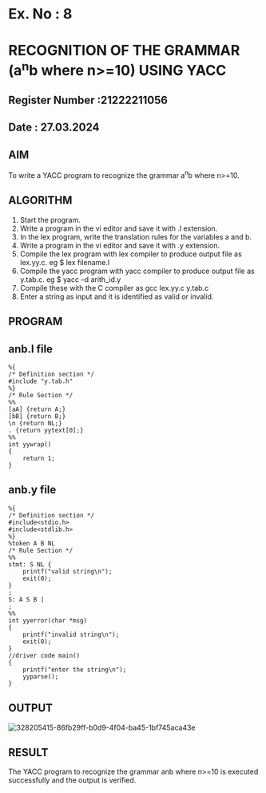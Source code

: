# Ex. No : 8	
# RECOGNITION OF THE GRAMMAR (a<sup>n</sup>b where n>=10) USING YACC
## Register Number :21222211056
## Date : 27.03.2024

## AIM   
To write a YACC program to recognize the grammar a<sup>n</sup>b where n>=10.

## ALGORITHM
1.	Start the program.
2.	Write a program in the vi editor and save it with .l extension.
3.	In the lex program, write the translation rules for the variables a and b.
4.	Write a program in the vi editor and save it with .y extension.
5.	Compile the lex program with lex compiler to produce output file as lex.yy.c. eg $ lex filename.l
6.	Compile the yacc program with yacc compiler to produce output file as y.tab.c. eg $ yacc –d arith_id.y
7.	Compile these with the C compiler as gcc lex.yy.c y.tab.c
8.	Enter a string as input and it is identified as valid or invalid.
 
## PROGRAM

## anb.l file
```
%{
/* Definition section */
#include "y.tab.h"
%}
/* Rule Section */
%%
[aA] {return A;}
[bB] {return B;}
\n {return NL;}
. {return yytext[0];}
%%
int yywrap()
{
    return 1;
}
```
## anb.y file
```
%{
/* Definition section */
#include<stdio.h>
#include<stdlib.h>
%}
%token A B NL
/* Rule Section */
%%
stmt: S NL { 
    printf("valid string\n");
    exit(0); 
}
;
S: A S B |
;
%%
int yyerror(char *msg)
{
    printf("invalid string\n"); 
    exit(0);
}
//driver code main()
{
    printf("enter the string\n"); 
    yyparse();
}
```
## OUTPUT 
![328205415-86fb29ff-b0d9-4f04-ba45-1bf745aca43e](https://github.com/Yuvakrishna0/19CS409-Compiler-Design-Lab/assets/117915037/801fdaea-bcb2-4774-9469-4a75002efbd3)

## RESULT
The YACC program to recognize the grammar anb where n>=10 is executed successfully and the output is verified.

